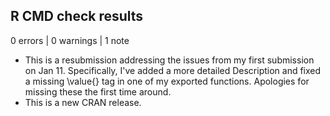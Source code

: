 ## R CMD check results

0 errors | 0 warnings | 1 note

* This is a resubmission addressing the issues from my first submission on Jan
  11. Specifically, I've added a more detailed Description and fixed a missing
  \value{} tag in one of my exported functions. Apologies for missing these the
  first time around.
* This is a new CRAN release.
